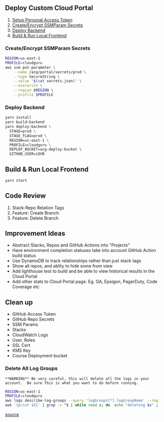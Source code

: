 
## Deploy Custom Cloud Portal

1) [Setup Personal Access Token](https://github.com/settings/tokens)
2) [Create/Encrypt SSMParam Secrets](#Create/Encrypt-SSMParam-Secrets)
3) [Deploy Backend](#Deploy-Backend)
4) [Build & Run Local Frontend](#Build-&-Run-Local-Frontend)

### Create/Encrypt SSMParam Secrets
```bash
REGION=us-east-1
PROFILE=cloudguru
aws ssm put-parameter \
    --name /acg/portal/secrets/prod \
    --type SecureString \
    --value "$(cat secrets.json)" \
    --overwrite \
    --region $REGION \
    --profile $PROFILE
```

### Deploy Backend
```bash
yarn install
yarn build:backend
yarn deploy:backend \
  STAGE=prod \
  STAGE_FLAG=prod \
  REGION=us-east-1 \
  PROFILE=cloudguru \
  DEPLOY_BUCKET=acg-deploy-bucket \
  GITHUB_USER=iDVB
```

## Build & Run Local Frontend
```bash
yarn start
```

## Code Review
1) Stack-Repo Relation Tags
2) Feature: Create Branch
3) Feature: Delete Branch


## Improvement Ideas
- Abstract Stacks, Repos and GitHub Actions into "Projects"
- Have environment completion statuses take into account GitHub Action build status
- Use DynamoDB to track relationships rather than just stack tags
- Show all repos, and ablity to hide some from view
- Add lighthouse test to build and be able to view historical results in the Cloud Portal
- Add other stats to Cloud Portal page. Eg. GA, Epsigon, PagerDuty, Code Coverage etc

## Clean up
- GitHub Access Token
- GitHub Repo Secrets
- SSM Params
- Stacks
- CloudWatch Logs
- User, Roles
- SSL Cert
- KMS Key
- Course Deployment bucket

### Delete All Log Groups
`**WARNING** Be very careful, this will delete all the logs in your account. 
Be sure this is what you want to do before running.`
```bash
REGION=us-east-1
PROFILE=cloudguru
aws logs describe-log-groups --query 'logGroups[*].logGroupName' --region $REGION --profile $PROFILE --output table | \
awk '{print $2}' | grep -v ^$ | while read x; do  echo "deleting $x" ; aws logs delete-log-group --log-group-name $x --region $REGION --profile $PROFILE; done
```
[source](https://gist.github.com/pahud/1e875cb1252a622173cc2236be5c2963)
